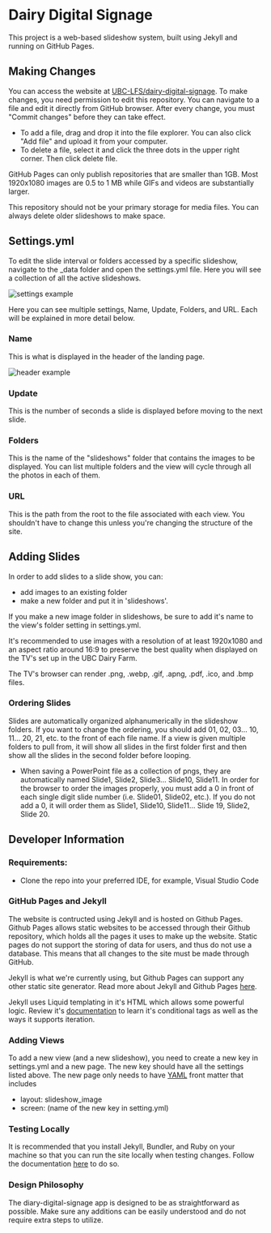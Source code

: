 # Dairy Digital Signage

This project is a web-based slideshow system, built using Jekyll and running on GitHub Pages.

## Making Changes

You can access the website at [UBC-LFS/dairy-digital-signage](https://ubc-lfs.github.io/dairy-digital-signage/). To make changes, you need permission to edit this repository. You can navigate to a file and edit it directly from GitHub browser. After every change, you must "Commit changes" before they can take effect.

* To add a file, drag and drop it into the file explorer. You can also click "Add file" and upload it from your computer.
* To delete a file, select it and click the three dots in the upper right corner. Then click delete file. 

GitHub Pages can only publish repositories that are smaller than 1GB. Most 1920x1080 images are 0.5 to 1 MB while GIFs and videos are substantially larger. 

This repository should not be your primary storage for media files. You can always delete older slideshows to make space.

## Settings.yml

To edit the slide interval or folders accessed by a specific slideshow, navigate to the _data folder and open the settings.yml file. Here you will see a collection of all the active slideshows.

![settings example](/assets/images/settings_example.png)

Here you can see multiple settings, Name, Update, Folders, and URL. Each will be explained in more detail below. 

### Name
This is what is displayed in the header of the landing page.

![header example](/assets/images/name_header_example.png)

### Update
This is the number of seconds a slide is displayed before moving to the next slide.

### Folders
This is the name of the "slideshows" folder that contains the images to be displayed. You can list multiple folders and the view will cycle through all the photos in each of them.

### URL
This is the path from the root to the file associated with each view. You shouldn't have to change this unless you're changing the structure of the site.

## Adding Slides

In order to add slides to a slide show, you can:
* add images to an existing folder
* make a new folder and put it in 'slideshows'.

If you make a new image folder in slideshows, be sure to add it's name to the view's folder setting in settings.yml.

It's recommended to use images with a resolution of at least 1920x1080 and an aspect ratio around 16:9 to preserve the best quality when displayed on the TV's set up in the UBC Dairy Farm. 

The TV's browser can render .png, .webp, .gif, .apng, .pdf, .ico, and .bmp files. 

### Ordering Slides

Slides are automatically organized alphanumerically in the slideshow folders. If you want to change the ordering, you should add 01, 02, 03... 10, 11... 20, 21, etc. to the front of each file name. If a view is given multiple folders to pull from, it will show all slides in the first folder first and then show all the slides in the second folder before looping. 

- When saving a PowerPoint file as a collection of pngs, they are automatically named Slide1, Slide2, Slide3... Slide10, Slide11. In order for the browser to order the images properly, you must add a 0 in front of each single digit slide number (i.e. Slide01, Slide02, etc.). If you do not add a 0, it will order them as Slide1, Slide10, Slide11... Slide 19, Slide2, Slide 20.

## Developer Information

### Requirements:
* Clone the repo into your preferred IDE, for example, Visual Studio Code

### GitHub Pages and Jekyll

The website is contructed using Jekyll and is hosted on Github Pages. Github Pages allows static websites to be accessed through their Github repository, which holds all the pages it uses to make up the website. Static pages do not support the storing of data for users, and thus do not use a database. This means that all changes to the site must be made through GitHub.

Jekyll is what we're currently using, but Github Pages can support any other static site generator. Read more about Jekyll and Github Pages [here](https://docs.github.com/en/pages/setting-up-a-github-pages-site-with-jekyll/about-github-pages-and-jekyll).

Jekyll uses Liquid templating in it's HTML which allows some powerful logic. Review it's [documentation](https://shopify.github.io/liquid/) to learn it's conditional tags as well as the ways it supports iteration.

### Adding Views

To add a new view (and a new slideshow), you need to create a new key in settings.yml and a new page. The new key should have all the settings listed above.
The new page only needs to have [YAML](https://jekyllrb.com/docs/front-matter/) front matter that includes
- layout: slideshow_image
- screen: (name of the new key in setting.yml)

### Testing Locally 

It is recommended that you install Jekyll, Bundler, and Ruby on your machine so that you can run the site locally when testing changes. Follow the documentation [here](https://docs.github.com/en/pages/setting-up-a-github-pages-site-with-jekyll/testing-your-github-pages-site-locally-with-jekyll) to do so. 

### Design Philosophy

The diary-digital-signage app is designed to be as straightforward as possible. Make sure any additions can be easily understood and do not require extra steps to utilize.
